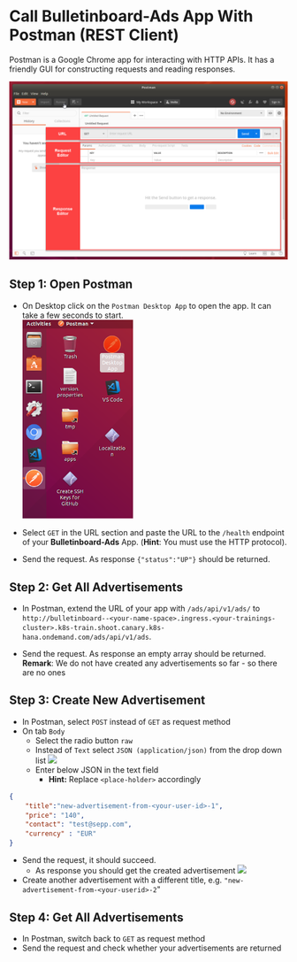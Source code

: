 # Call Bulletinboard-Ads App With Postman (REST Client)

Postman is a Google Chrome app for interacting with HTTP APIs. It has a friendly GUI for constructing requests and reading responses.

<img src="images/PostmanAppOverview.png" width="700" />

## Step 1: Open Postman
- On Desktop click on the `Postman Desktop App` to open the app. It can take a few seconds to start.  
  <img src="images/PostmanAppDesktop.png" width="200" />

- Select `GET`  in the URL section and paste the URL to the `/health` endpoint of your **Bulletinboard-Ads** App. (**Hint**: You must use the HTTP protocol).
- Send the request. As response `{"status":"UP"}` should be returned.

## Step 2: Get All Advertisements
- In Postman, extend the URL of your app with `/ads/api/v1/ads/` to `http://bulletinboard--<your-name-space>.ingress.<your-trainings-cluster>.k8s-train.shoot.canary.k8s-hana.ondemand.com/ads/api/v1/ads`.

- Send the request. As response an empty array should be returned. **Remark**: We do not have created any advertisements so far - so there are no ones

## Step 3: Create New Advertisement
- In Postman, select `POST` instead of `GET` as request method
- On tab `Body`
  - Select the radio button `raw`
  - Instead of `Text` select `JSON (application/json)` from the drop down list
    <img src="images/postman_post_options.png" />
  - Enter below JSON in the text field
    - **Hint:** Replace `<place-holder>` accordingly
```json
{
	"title":"new-advertisement-from-<your-user-id>-1",
	"price": "140",
	"contact": "test@sepp.com",
	"currency" : "EUR"
}
```
- Send the request, it should succeed.
  - As response you should get the created advertisement
    <img src="images/postman_post_response.png" />
- Create another advertisement with a different title, e.g. `"new-advertisement-from-<your-userid>-2`"

## Step 4: Get All Advertisements
- In Postman, switch back to `GET` as request method
- Send the request and check whether your advertisements are returned

